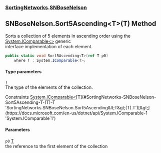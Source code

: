 ### [SortingNetworks](./SortingNetworks.md 'SortingNetworks').[SNBoseNelson](./SortingNetworks-SNBoseNelson.md 'SortingNetworks.SNBoseNelson')
## SNBoseNelson.Sort5Ascending&lt;T&gt;(T) Method
Sorts a collection of 5 elements in ascending order using the [System.IComparable&lt;&gt;](https://docs.microsoft.com/en-us/dotnet/api/System.IComparable-1 'System.IComparable`1') generic  
interface implementation of each element.  
```csharp
public static void Sort5Ascending<T>(ref T p0)
    where T : System.IComparable<T>;
```
#### Type parameters
<a name='SortingNetworks-SNBoseNelson-Sort5Ascending-T-(T)-T'></a>
`T`  
The type of the elements of the collection.  

Constraints [System.IComparable&lt;](https://docs.microsoft.com/en-us/dotnet/api/System.IComparable-1 'System.IComparable`1')[T](#SortingNetworks-SNBoseNelson-Sort5Ascending-T-(T)-T 'SortingNetworks.SNBoseNelson.Sort5Ascending&lt;T&gt;(T).T')[&gt;](https://docs.microsoft.com/en-us/dotnet/api/System.IComparable-1 'System.IComparable`1')  
  
#### Parameters
<a name='SortingNetworks-SNBoseNelson-Sort5Ascending-T-(T)-p0'></a>
`p0` [T](#SortingNetworks-SNBoseNelson-Sort5Ascending-T-(T)-T 'SortingNetworks.SNBoseNelson.Sort5Ascending&lt;T&gt;(T).T')  
the reference to the first element of the collection  
  
